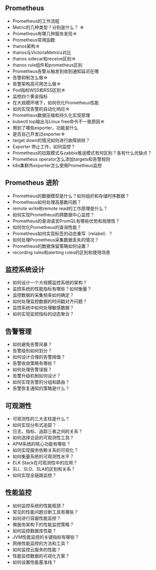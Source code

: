 ## Prometheus
- Prometheus的工作流程
- Metric的几种类型？分别是什么？ ☆
- Prometheus有哪几种服务发现☆
- Prometheus常用函数
- thanos架构☆
- thanos与VictoriaMetrics对比
- thanos sidecar和receive区别☆
- thanos rule组件和prometheus区别
- Prometheus告警从触发到收到通知延迟在哪
- 告警抑制怎么做☆
- 告警架构高可用怎么做☆
- Pod指标WSS和RSS区别☆
- 监控四个黄金指标
- 在大规模环境下，如何优化Prometheus性能
- 如何实现告警的自动化响应☆
- Prometheus数据压缩和持久化实现原理
- kubectl top输出与Linux free命令不一致原因☆
- 用到了哪些exporter，功能是什么
- 是否自己开发过exporter☆
- target down的情况如何进行故障排除？
- Exporter 停止工作，如何监控？
- Prometheus的拉取模式与zabbix推送模式有何区别？各有什么优缺点？
- Prometheus operator怎么添加targets和告警规则
- k8s集群外exporter怎么使用Prometheus监控


## Prometheus 进阶
- Prometheus的数据模型是什么？如何组织和存储时序数据？
- Prometheus如何处理高基数问题？
- remote write和remote read的工作原理是什么？
- 如何实现Prometheus的跨数据中心监控？
- Prometheus的查询语言PromQL有哪些优势和局限性？
- 如何优化Prometheus的查询性能？
- Prometheus如何实现标签的动态重写（relabel）？
- 如何处理Prometheus采集数据丢失的情况？
- Prometheus的数据保留策略如何设置？
- recording rules和alerting rules的区别和使用场景

## 监控系统设计
- 如何设计一个大规模监控系统的架构？
- 监控系统的性能指标有哪些？如何衡量？
- 监控数据的采集频率如何确定？
- 如何处理监控数据的时间戳对齐问题？
- 监控系统中如何处理敏感数据？
- 如何实现监控指标的动态聚合？

## 告警管理
- 如何避免告警风暴？
- 告警级别如何划分？
- 如何设计合理的告警阈值？
- 告警收敛策略有哪些？
- 如何处理告警误报？
- 告警升级机制如何设计？
- 如何实现告警的分组和路由？
- 告警恢复通知的策略是什么？

## 可观测性
- 可观测性的三大支柱是什么？
- 如何实现分布式追踪？
- 日志、指标、追踪三者之间的关系？
- 如何选择合适的可观测性工具？
- APM系统的核心功能有哪些？
- 如何实现服务依赖关系的可视化？
- 如何衡量系统的可观测性水平？
- ELK Stack在可观测性中的应用？
- SLI、SLO、SLA的区别和关系？
- 如何实现全链路监控？

## 性能监控
- 如何监控系统的性能瓶颈？
- 常见的性能问题诊断工具有哪些？
- 如何进行容器性能监控？
- 微服务架构下的性能监控策略？
- 如何监控数据库性能？
- JVM性能监控的关键指标有哪些？
- 网络性能监控的方法和工具？
- 如何监控云服务的性能？
- 性能监控数据的可视化方案？
- 如何设置性能基准线？

